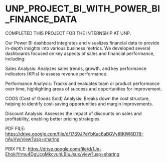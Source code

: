 # UNP_PROJECT_BI_WITH_POWER_BI_FINANCE_DATA

COMPLETED THIS PROJECT FOR THE INTERNSHIP AT UNP.

Our Power BI dashboard integrates and visualizes financial data to provide in-depth insights into various business metrics. We developed several dashboards focused on key aspects of sales and financial performance, including:

Sales Analysis: Analyzes sales trends, growth, and key performance indicators (KPIs) to assess revenue performance.

Performance Analysis: Tracks and evaluates team or product performance over time, highlighting areas of success and opportunities for improvement.

COGS (Cost of Goods Sold) Analysis: Breaks down the cost structure, helping to identify cost-saving opportunities and margin improvements.

Discount Analysis: Assesses the impact of discounts on sales and profitability, enabling better pricing strategies.

PDF FILE: https://drive.google.com/file/d/17S9JPeYbKuc6aBGVytRKlW8D78-nAuVw/view?usp=sharing

PBIX FILE: https://drive.google.com/file/d/1Je-EhokiYrmu4DgUcgMkcvuhLBIuJsux/view?usp=sharing

